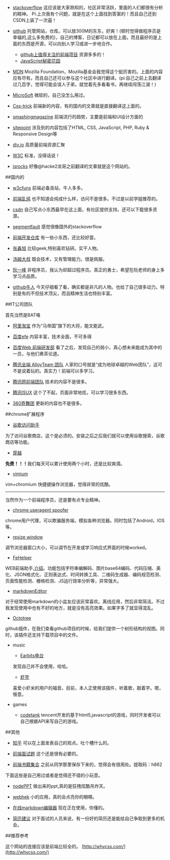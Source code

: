 * [stackoverflow](http://stackoverflow.com/)
这应该是大家熟知的，社区非常活跃，里面的人们都很有分析的精神。
Pi:上次我有个问题，就是在这个上面找到答案的！而且自己还到CSDN上装了一次逼！

<!-- more -->

* [github](http://github.com/)
托管网站，仓库。可以放300M的东东，好爽！(顿时觉得做程序员是幸福的,这么多免费的)，自己的博客，日记都可以放在上面。而且最好的是上面的东西是开源，可以向别人学习或进一步地合作。
    * [github上值得关注的前端项目](http://segmentfault.com/a/1190000002804472)
	资源多多的！
	* [JavaScript秘密花园](http://bonsaiden.github.io/JavaScript-Garden/zh/)

* [MDN](https://developer.mozilla.org/zh-CN/docs/Web/JavaScript)
 Mozilla Foundation，Mozilla基金会我觉得这个挺厉害的。上面的内容应有尽有。而且自己还可以参与这个社区中进行翻译。(pi:自己之前上去翻译过几百字，觉得可能会误人子弟，就觉着先多看看书，再继续闯荡江湖！)

* [MicroSoft](https://msdn.microsoft.com/zh-cn/library/)
	微软的，自己没怎么用过。

* [Css-trick](https://css-tricks.com/)
	前端新的内容，有的国内的文章就是直接翻译这上面的。

* [smashingmagazine](https://www.smashingmagazine.com/)	
	前端流行的趋势，主要是前端和UI设计方面的

* [sitepoint](http://www.sitepoint.com/)
	涉及到的内容包括了HTML, CSS, JavaScript, PHP, Ruby & Responsive Design等

* [div.io](http://div.io/)
	高质量前端资源汇聚	

* [W3C](http://www.w3.org/TR/)
 	标准，没得话说！

* [jsrocks](http://jsrocks.org/)
 好像@hacke2龙哥之前翻译的文章就是这个网站的。


##国内的
* [w3cfuns](http://www.w3cfuns.com/)
前端必备良站，牛人多多。

* [前端乱炖](http://www.html-js.com/)
也不知道会炖成什么样，访问不是很多。不过是以前学姐推荐的。

* [csdn](http://www.csdn.net/)
自己写点小东西最早在这上面，有社区提供支持。还可以下载很多资源。

* [segmentfault](http://segmentfault.com/)
感觉很像国外的stackoverflow


* [前端开发仓库](http://code.ciaoca.com/)
有一些小东西，还比较好耍。


* [张鑫旭](http://www.zhangxinxu.com/)
比较geek,特别喜欢钻研。实干人物。

* [汤姆大叔](http://www.cnblogs.com/TomXu/)
既会技术，又有管理能力。很是佩服。

* [阮一峰](ruanyifeng.com)
非程序员，我认为却超过程序员。真正的勇士，希望在阮老师的身上多学习点品质。

* [github牛人](http://code.csdn.net/news/2821086)
今天仔细看了看，确实都是非凡的人物。也给了自己很多动力。特别是有的不但技术顶尖，而且精神生活也特别丰富。

##IT公司团队

首先当然是BAT咯

* [阿里淘宝](http://ued.taobao.org/)
作为“马帝国”旗下的大将，能文能武。

* [百度efe](http://efe.baidu.com/)
内容丰富，技术全面，不可多得

* [百度Web 前端研发部](http://fex.baidu.com/)
看了之后，发现自己的弱小，真心想未来能成为其中的一员，与他们煮茶论道。

* [腾讯全端 AlloyTeam 团队](http://www.alloyteam.com/)
人家的口号就是“成为地球卓越的Web团队”，这可不是说着玩的。真实力！前端可以多学习。

* [腾讯网前端团队](http://qqfe.org/)
技术的内容不是很多。

* [腾讯ISUX](http://isux.tencent.com/)
这个了不起，页面非常地炫，可以学习很多东西。

* [360奇舞团](http://www.75team.com/)
更新的内容也不是很多。

##chrome扩展程序
* [谷歌访问助手](http://www.ggfwzs.com/)

为了访问谷歌商店，这个是必须的。安装之后之后我们就可以使用谷歌搜索，谷歌商店等功能。

* [穿越](https://chrome.google.com/webstore/detail/%E7%A9%BF%E8%B6%8A/njdjpgffklilbojbobbfecfcgofebbco?hl=zh-CN&utm_source=chrome-ntp-launcher)

<b>免费！！！</b>我们每天可以累计使用两个小时，还是比较爽滴。

* [vimium](https://chrome.google.com/webstore/detail/vimium/dbepggeogbaibhgnhhndojpepiihcmeb?hl=zh-CN&utm_source=chrome-ntp-launcher)

vim+chromium 快捷键操作浏览器，觉得非常的炫酷。

---

当然作为一个前端程序员，还是要有点专业精神。

* [chrome useragent spoofer](https://chrome.google.com/webstore/detail/user-agent-switcher-for-c/djflhoibgkdhkhhcedjiklpkjnoahfmg?hl=zh-CN&utm_source=chrome-ntp-launcher)

chrome用户代理，可以欺骗服务端，模拟各种浏览器。同时包括了Android，IOS等。

* [resize window](https://chrome.google.com/webstore/detail/window-resizer/kkelicaakdanhinjdeammmilcgefonfh?hl=zh-CN&utm_source=chrome-ntp-launcher)
	
调节浏览器窗口大小，可以调节在开发或学习响应式界面的时候worked。

* [FeHelper](https://chrome.google.com/webstore/detail/web%E5%89%8D%E7%AB%AF%E5%8A%A9%E6%89%8Bfehelper/pkgccpejnmalmdinmhkkfafefagiiiad?hl=zh-CN&utm_source=chrome-ntp-launcher)

WEB前端助手,[介绍](http://www.baidufe.com/fehelper)。功能包括字符串编解码、图片base64编码、代码压缩、美化、JSON格式化、正则表达式、时间转换工具、二维码生成器、编码规范检测、页面性能检测、栅格检测、JS运行效率分析等，异常强大。

* [markdownEditor](https://chrome.google.com/webstore/detail/markdown-editor/ekdcaddpmiodcipjfmffhhefijpdckaf?hl=zh-CN&utm_source=chrome-ntp-launcher)

对于经常使用markdown的小盆友应该灰常喜欢。离线应用，然后非常简洁。不过我发现使用中也有不好的地方，就是没有高亮效果。如果字多了就显得混乱。

* [Octotree](https://chrome.google.com/webstore/detail/octotree/bkhaagjahfmjljalopjnoealnfndnagc?hl=zh-CN&utm_source=chrome-ntp-launcher) 

github插件，在我们查看github项目的时候，给我们提供一个树形结构的视图。同时，该插件还支持下载项目中的文件。

* music 

	* [Earbits电台](https://chrome.google.com/webstore/detail/earbits-radio-free-music/mgkjffcdjblaipglnmhanakilfbniihj?hl=zh-CN&utm_source=chrome-ntp-launcher)
	
    发现自己并不会使用，哈哈。
	* [虾壳](https://chrome.google.com/webstore/detail/%E8%99%BE%E5%A3%B3-musiccase/pliopboejkkmebobeabhdpmpngigicig?hl=zh-CN&utm_source=chrome-ntp-launcher)

	喜爱小虾米的用户的福音。目前，本人正使用该插件，听着歌，敲着字。嗯，惬意。
* games
	* [codetank](https://chrome.google.com/webstore/detail/codetank/akhhjlibdipmbloibedinfhloejbbkok?hl=zh-CN&utm_source=chrome-ntp-launcher)
	tencent开发的基于html5,javascript的游戏，同时开发者可以自己根据API来写自己的游戏。


##其他
* [知乎](http://www.zhihu.com/)
可以在上面发表自己的观点。吐个槽什么的。

* [前端面试题](https://github.com/h5bp/Front-end-Developer-Interview-Questions)
这个还是很有必要的。

* [前端书籍集合](http://pan.baidu.com/s/1jGhGikY)
之前从同学那里保存下来的，觉得会有很用处。提取码：h862


下面这些是自己用过或者是觉得还不错的小玩意。

* [nodePPT](http://www.tuicool.com/articles/buaQjy)
做出来的ppt,真的是狂拽炫酷吊炸天。

* [webhek](http://www.webhek.com/css-preprocessor)
小的应用，真的会点亮你的眼睛。

* [在线markdown编辑器](http://mahua.jser.me/)
现在正在使用，你懂的。

* [简历建议](http://mp.weixin.qq.com/s?__biz=MzAxODE2MjM1MA==&mid=402642996&idx=1&sn=1bdd4498df7bb4d13e58e0602104658f&scene=0#wechat_redirect)
	对于面试的人员来说，有一份好的简历还是能给自己争取到更多的机会。

##推荐参考

这个网站的连接应该是前端比较全的。
[http://whycss.com/](http://whycss.com/)
